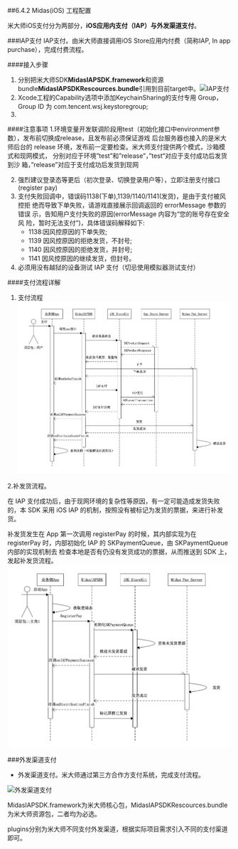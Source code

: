 ##6.4.2 Midas(iOS) 工程配置

米大师iOS支付分为两部分，**iOS应用内支付（IAP）**与**外发渠道支付**。

###IAP支付
IAP支付。由米大师直接调用iOS Store应用内付费（简称IAP, In app purchase），完成付费流程。

####接入步骤
1. 分别把米大师SDK**MidasIAPSDK.framework**和资源bundle**MidasIAPSDKRescources.bundle**引用到目前target中。![IAP支付](../../assets/Images/Midas/iap.png)
2. Xcode工程的Capability选项中添加KeychainSharing的支付专用 Group，Group ID 为 com.tencent.wsj.keystoregroup;
3. 

####注意事项
1.环境变量开发联调阶段用test（初始化接口中environment参数），发布前切换成release，且发布前必须保证游戏 后台服务器也接入的是米大师后台的 release 环境，发布前一定要检查。米大师支付提供两个模式，沙箱模式和现网模式， 分别对应于环境”test”和”release”，”test“对应于支付成功后发货到沙 箱，”release”对应于支付成功后发货到现网

2. 强烈建议登录态等更后（初次登录、切换登录用户等），立即注册支付接口(register pay)
3. 支付失败回调中，错误码1138(下单),1139/1140/1141(发货)，是由于支付被风控拒 绝而导致下单失败，请游戏直接展示回调返回的 errorMessage 参数的错误 示，告知用户支付失败的原因(errorMessage 内容为“您的账号存在安全风 险，暂时无法支付”)，具体错误码解释如下:
    + 1138:因风控原因的下单失败;
    + 1139 因风控原因的拒绝发货，不封号; 
    + 1140 因风控原因的拒绝发货，并封号; 
    + 1141 因风控原因的继续发货，但封号。
4. 必须用没有越狱的设备测试 IAP 支付（切忌使用模拟器测试支付）


####支付流程详解
1. 支付流程
![](/assets/Images/Pay/IAP_1.png)

2.补发货流程。

在 IAP 支付成功后，由于现网环境的复杂性等原因，有一定可能造成发货失败 的，本 SDK 采用 iOS IAP 的机制，按照没有被标记为发货的票据，来进行补发 货。

补发货发生在 App 第一次调用 registerPay 的时候，其内部实现为在 registerPay 时，内部初始化 IAP 的 SKPaymentQueue，由 SKPaymentQueue 内部的实现机制去 检查本地是否有仍没有发货成功的票据，从而推送到 SDK 上，发起补发货流程。
![](/assets/Images/Pay/IAP_2.png)



###外发渠道支付
+ 外发渠道支付。米大师通过第三方合作方支付系统，完成支付流程。

![外发渠道支付](../../assets/Images/Midas/pay_extend.png)

MidasIAPSDK.framework为米大师核心包，MidasIAPSDKRescources.bundle为米大师资源包，二者均为必选。

plugins分别为米大师不同支付外发渠道，根据实际项目需求引入不同的支付渠道即可。